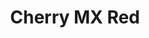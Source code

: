 ---
title: Cherry MX Red
profile: normal
brand: Cherry MX
socket: MX
type: linear
durability: 100000000
actuator_travel: 4
pre_travel: 2
initial_force: 30
actuation_force: 45
rgb_version: true
datasheet_url: https://www.cherrymx.de/_Resources/Persistent/b7ab2f72bd5686e1e1e759a9f3703536d7fb1e18/EN_CHERRY_MX_RED.pdf
images: 
  - switches/cherry-mx-red/1.png
  - switches/cherry-mx-red/2.jpg
---